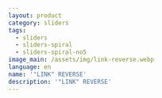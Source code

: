 ```yaml
---
layout: product
category: sliders
tags:
  - sliders
  - sliders-spiral
  - sliders-spiral-no5
image_main: /assets/img/link-reverse.webp
language: en
name: '"LINK" REVERSE'
description: '"LINK" REVERSE'
---
```

